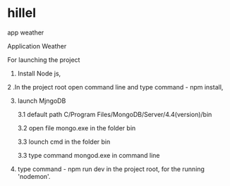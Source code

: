 # hillel
app weather

Application Weather

For launching the project

1. Install Node js,

2 .In the project root open command line and type command - npm install,

3. launch MjngoDB

	3.1 default path C/Program Files/MongoDB/Server/4.4(version)/bin
	
	3.2 open file mongo.exe in the folder bin
	
	3.3 lounch cmd in the folder bin
	
	3.3 type command mongod.exe in command line
	
4. type command - npm run dev in the project root, for the running 'nodemon'.
